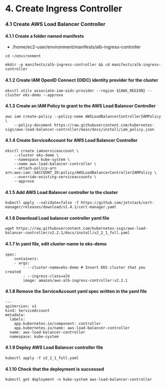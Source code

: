 # 4. Create Ingress Controller

### 4.1 Create AWS Load Balancer Controller
#### 4.1.1 Create a folder named manifests 
- /home/ec2-user/environment/manifests/alb-ingress-controller
```
cd ~/environment

mkdir -p manifests/alb-ingress-controller && cd manifests/alb-ingress-controller
```

#### 4.1.2 Create IAM OpenID Connect (OIDC) identity provider for the cluster
```
eksctl utils associate-iam-oidc-provider --region ${AWS_REGION} --cluster eks-demo --approve
```

#### 4.1.3 Create an IAM Policy to grant to the AWS Load Balancer Controller
```
aws iam create-policy --policy-name AWSLoadBalancerControllerIAMPolicy \
    --policy-document https://raw.githubusercontent.com/kubernetes-sigs/aws-load-balancer-controller/main/docs/install/iam_policy.json
```

#### 4.1.4 Create ServiceAccount for AWS Load Balancer Controller
```
eksctl create iamserviceaccount \
    --cluster eks-demo \
    --namespace kube-system \
    --name aws-load-balancer-controller \
    --attach-policy-arn arn:aws:iam::$ACCOUNT_ID:policy/AWSLoadBalancerControllerIAMPolicy \
    --override-existing-serviceaccounts \
    --approve
```

#### 4.1.5 Add AWS Load Balancer controller to the cluster
```
kubectl apply --validate=false -f https://github.com/jetstack/cert-manager/releases/download/v1.4.1/cert-manager.yaml
```

#### 4.1.6 Download Load balancer controller yaml file
```
wget https://raw.githubusercontent.com/kubernetes-sigs/aws-load-balancer-controller/v2.2.1/docs/install/v2_2_1_full.yaml
```

#### 4.1.7 In yaml file, edit cluster-name to eks-demo
```
spec:
    containers:
    - args:
        - --cluster-name=eks-demo # Insert EKS cluster that you created
        - --ingress-class=alb
        image: amazon/aws-alb-ingress-controller:v2.2.1
```

#### 4.1.8 Remove the ServiceAccount yaml spec written in the yaml file
```
---
apiVersion: v1
kind: ServiceAccount
metadata:
  labels:
    app.kubernetes.io/component: controller
    app.kubernetes.io/name: aws-load-balancer-controller
  name: aws-load-balancer-controller
  namespace: kube-system
```

#### 4.1.9 Deploy AWS Load Balancer controller file
```
kubectl apply -f v2_2_1_full.yaml
```

#### 4.1.10 Check that the deployment is successed 
```
kubectl get deployment -n kube-system aws-load-balancer-controller
```
